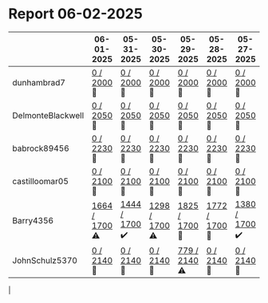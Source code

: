 # Report 06-02-2025
| | 06-01-2025 | 05-31-2025 | 05-30-2025 | 05-29-2025 | 05-28-2025 | 05-27-2025 | 05-26-2025 |
| --- | --- | --- | --- | --- | --- | --- | --- |
| dunhambrad7 | [0 / 2000](https://www.myfitnesspal.com/food/diary/dunhambrad7?date=2025-06-01) :no_entry_sign: | [0 / 2000](https://www.myfitnesspal.com/food/diary/dunhambrad7?date=2025-05-31) :no_entry_sign: | [0 / 2000](https://www.myfitnesspal.com/food/diary/dunhambrad7?date=2025-05-30) :no_entry_sign: | [0 / 2000](https://www.myfitnesspal.com/food/diary/dunhambrad7?date=2025-05-29) :no_entry_sign: | [0 / 2000](https://www.myfitnesspal.com/food/diary/dunhambrad7?date=2025-05-28) :no_entry_sign: | [0 / 2000](https://www.myfitnesspal.com/food/diary/dunhambrad7?date=2025-05-27) :no_entry_sign: | [0 / 2000](https://www.myfitnesspal.com/food/diary/dunhambrad7?date=2025-05-26) :no_entry_sign: |
| DelmonteBlackwell | [0 / 2050](https://www.myfitnesspal.com/food/diary/DelmonteBlackwell?date=2025-06-01) :no_entry_sign: | [0 / 2050](https://www.myfitnesspal.com/food/diary/DelmonteBlackwell?date=2025-05-31) :no_entry_sign: | [0 / 2050](https://www.myfitnesspal.com/food/diary/DelmonteBlackwell?date=2025-05-30) :no_entry_sign: | [0 / 2050](https://www.myfitnesspal.com/food/diary/DelmonteBlackwell?date=2025-05-29) :no_entry_sign: | [0 / 2050](https://www.myfitnesspal.com/food/diary/DelmonteBlackwell?date=2025-05-28) :no_entry_sign: | [0 / 2050](https://www.myfitnesspal.com/food/diary/DelmonteBlackwell?date=2025-05-27) :no_entry_sign: | [0 / 2050](https://www.myfitnesspal.com/food/diary/DelmonteBlackwell?date=2025-05-26) :no_entry_sign: |
| babrock89456 | [0 / 2230](https://www.myfitnesspal.com/food/diary/babrock89456?date=2025-06-01) :no_entry_sign: | [0 / 2230](https://www.myfitnesspal.com/food/diary/babrock89456?date=2025-05-31) :no_entry_sign: | [0 / 2230](https://www.myfitnesspal.com/food/diary/babrock89456?date=2025-05-30) :no_entry_sign: | [0 / 2230](https://www.myfitnesspal.com/food/diary/babrock89456?date=2025-05-29) :no_entry_sign: | [0 / 2230](https://www.myfitnesspal.com/food/diary/babrock89456?date=2025-05-28) :no_entry_sign: | [0 / 2230](https://www.myfitnesspal.com/food/diary/babrock89456?date=2025-05-27) :no_entry_sign: | [0 / 2230](https://www.myfitnesspal.com/food/diary/babrock89456?date=2025-05-26) :no_entry_sign: |
| castilloomar05 | [0 / 2100](https://www.myfitnesspal.com/food/diary/castilloomar05?date=2025-06-01) :no_entry_sign: | [0 / 2100](https://www.myfitnesspal.com/food/diary/castilloomar05?date=2025-05-31) :no_entry_sign: | [0 / 2100](https://www.myfitnesspal.com/food/diary/castilloomar05?date=2025-05-30) :no_entry_sign: | [0 / 2100](https://www.myfitnesspal.com/food/diary/castilloomar05?date=2025-05-29) :no_entry_sign: | [0 / 2100](https://www.myfitnesspal.com/food/diary/castilloomar05?date=2025-05-28) :no_entry_sign: | [0 / 2100](https://www.myfitnesspal.com/food/diary/castilloomar05?date=2025-05-27) :no_entry_sign: | [0 / 2100](https://www.myfitnesspal.com/food/diary/castilloomar05?date=2025-05-26) :no_entry_sign: |
| Barry4356 | [1664 / 1700](https://www.myfitnesspal.com/food/diary/Barry4356?date=2025-06-01) :warning: | [1444 / 1700](https://www.myfitnesspal.com/food/diary/Barry4356?date=2025-05-31) :heavy_check_mark: | [1298 / 1700](https://www.myfitnesspal.com/food/diary/Barry4356?date=2025-05-30) :warning: | [1825 / 1700](https://www.myfitnesspal.com/food/diary/Barry4356?date=2025-05-29) :no_entry_sign: | [1772 / 1700](https://www.myfitnesspal.com/food/diary/Barry4356?date=2025-05-28) :no_entry_sign: | [1380 / 1700](https://www.myfitnesspal.com/food/diary/Barry4356?date=2025-05-27) :heavy_check_mark: | [0 / 1700](https://www.myfitnesspal.com/food/diary/Barry4356?date=2025-05-26) :no_entry_sign: |
| JohnSchulz5370 | [0 / 2140](https://www.myfitnesspal.com/food/diary/JohnSchulz5370?date=2025-06-01) :no_entry_sign: | [0 / 2140](https://www.myfitnesspal.com/food/diary/JohnSchulz5370?date=2025-05-31) :no_entry_sign: | [0 / 2140](https://www.myfitnesspal.com/food/diary/JohnSchulz5370?date=2025-05-30) :no_entry_sign: | [779 / 2140](https://www.myfitnesspal.com/food/diary/JohnSchulz5370?date=2025-05-29) :warning: | [0 / 2140](https://www.myfitnesspal.com/food/diary/JohnSchulz5370?date=2025-05-28) :no_entry_sign: | [0 / 2140](https://www.myfitnesspal.com/food/diary/JohnSchulz5370?date=2025-05-27) :no_entry_sign: | [0 / 2140](https://www.myfitnesspal.com/food/diary/JohnSchulz5370?date=2025-05-26) :no_entry_sign: |
|